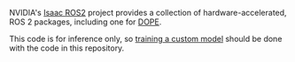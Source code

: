 NVIDIA's [Isaac ROS2](https://nvidia-isaac-ros.github.io/index.html) project provides a collection of hardware-accelerated, ROS 2 packages, including one for [DOPE](https://nvidia-isaac-ros.github.io/repositories_and_packages/isaac_ros_pose_estimation/index.html).

This code is for inference only, so [training a custom model](https://nvidia-isaac-ros.github.io/concepts/pose_estimation/dope/tutorial_custom_model.html) should be done with the code in this repository.

